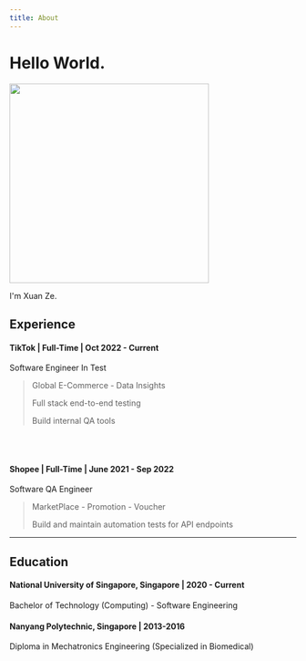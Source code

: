 ```yaml
---
title: About
---
```


# Hello World.

<img src="./img/profile.jpg" width="350" height="350" />

I'm Xuan Ze. 


## Experience

#### TikTok | Full-Time | Oct 2022 - Current
Software Engineer In Test

> Global E-Commerce - Data Insights
> 
> Full stack end-to-end testing
> 
> Build internal QA tools

<br></br>

#### Shopee | Full-Time | June 2021 - Sep 2022
Software QA Engineer

> MarketPlace - Promotion - Voucher
> 
> Build and maintain automation tests for API endpoints

---

## Education

#### National University of Singapore, Singapore | 2020 - Current
Bachelor of Technology (Computing) - Software Engineering
#### Nanyang Polytechnic, Singapore | 2013-2016
Diploma in Mechatronics Engineering (Specialized in Biomedical)